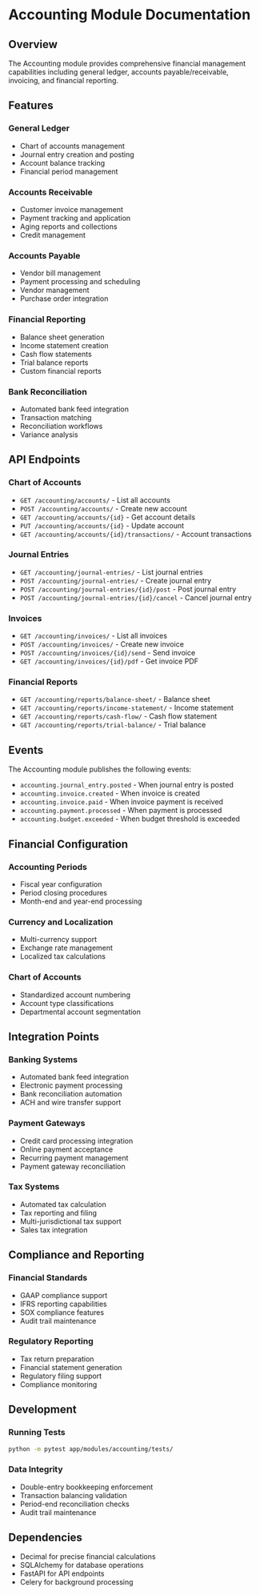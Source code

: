 # Accounting Module Documentation

## Overview
The Accounting module provides comprehensive financial management capabilities including general ledger, accounts payable/receivable, invoicing, and financial reporting.

## Features

### General Ledger
- Chart of accounts management
- Journal entry creation and posting
- Account balance tracking
- Financial period management

### Accounts Receivable
- Customer invoice management
- Payment tracking and application
- Aging reports and collections
- Credit management

### Accounts Payable
- Vendor bill management
- Payment processing and scheduling
- Vendor management
- Purchase order integration

### Financial Reporting
- Balance sheet generation
- Income statement creation
- Cash flow statements
- Trial balance reports
- Custom financial reports

### Bank Reconciliation
- Automated bank feed integration
- Transaction matching
- Reconciliation workflows
- Variance analysis

## API Endpoints

### Chart of Accounts
- `GET /accounting/accounts/` - List all accounts
- `POST /accounting/accounts/` - Create new account
- `GET /accounting/accounts/{id}` - Get account details
- `PUT /accounting/accounts/{id}` - Update account
- `GET /accounting/accounts/{id}/transactions/` - Account transactions

### Journal Entries
- `GET /accounting/journal-entries/` - List journal entries
- `POST /accounting/journal-entries/` - Create journal entry
- `POST /accounting/journal-entries/{id}/post` - Post journal entry
- `POST /accounting/journal-entries/{id}/cancel` - Cancel journal entry

### Invoices
- `GET /accounting/invoices/` - List all invoices
- `POST /accounting/invoices/` - Create new invoice
- `POST /accounting/invoices/{id}/send` - Send invoice
- `GET /accounting/invoices/{id}/pdf` - Get invoice PDF

### Financial Reports
- `GET /accounting/reports/balance-sheet/` - Balance sheet
- `GET /accounting/reports/income-statement/` - Income statement
- `GET /accounting/reports/cash-flow/` - Cash flow statement
- `GET /accounting/reports/trial-balance/` - Trial balance

## Events

The Accounting module publishes the following events:
- `accounting.journal_entry.posted` - When journal entry is posted
- `accounting.invoice.created` - When invoice is created
- `accounting.invoice.paid` - When invoice payment is received
- `accounting.payment.processed` - When payment is processed
- `accounting.budget.exceeded` - When budget threshold is exceeded

## Financial Configuration

### Accounting Periods
- Fiscal year configuration
- Period closing procedures
- Month-end and year-end processing

### Currency and Localization
- Multi-currency support
- Exchange rate management
- Localized tax calculations

### Chart of Accounts
- Standardized account numbering
- Account type classifications
- Departmental account segmentation

## Integration Points

### Banking Systems
- Automated bank feed integration
- Electronic payment processing
- Bank reconciliation automation
- ACH and wire transfer support

### Payment Gateways
- Credit card processing integration
- Online payment acceptance
- Recurring payment management
- Payment gateway reconciliation

### Tax Systems
- Automated tax calculation
- Tax reporting and filing
- Multi-jurisdictional tax support
- Sales tax integration

## Compliance and Reporting

### Financial Standards
- GAAP compliance support
- IFRS reporting capabilities
- SOX compliance features
- Audit trail maintenance

### Regulatory Reporting
- Tax return preparation
- Financial statement generation
- Regulatory filing support
- Compliance monitoring

## Development

### Running Tests
```bash
python -m pytest app/modules/accounting/tests/
```

### Data Integrity
- Double-entry bookkeeping enforcement
- Transaction balancing validation
- Period-end reconciliation checks
- Audit trail maintenance

## Dependencies
- Decimal for precise financial calculations
- SQLAlchemy for database operations
- FastAPI for API endpoints
- Celery for background processing
